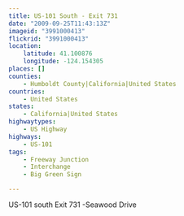 ```yaml
---
title: US-101 South - Exit 731
date: "2009-09-25T11:43:13Z"
imageid: "3991000413"
flickrid: "3991000413"
location:
    latitude: 41.100876
    longitude: -124.154305
places: []
counties:
    - Humboldt County|California|United States
countries:
    - United States
states:
    - California|United States
highwaytypes:
    - US Highway
highways:
    - US-101
tags:
    - Freeway Junction
    - Interchange
    - Big Green Sign

---
```

US-101 south Exit 731 -Seawood Drive